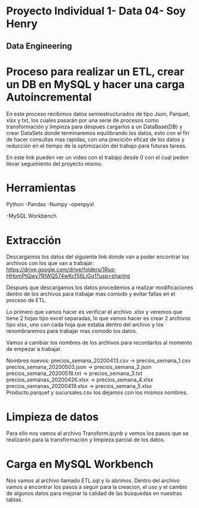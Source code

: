 # Proyecto Individual 1- Data 04- Soy Henry   
## Data Engineering

# Proceso para realizar un ETL, crear un DB en MySQL y hacer una carga Autoincremental 
En este proceso recibimos datos semiestructurados de tipo Json, Parquet, xlsx y txt, los cuales pasarán por una serie de procesos como transformación y limpieza para despues cargarlos a un DataBase(DB) y crear DataSets donde terminaremos equilibrando los datos, esto con el fin de hacer consultas mas rapidas, con una precición eficaz de los datos y reducción en el tiempo de la optimización del trabajo para futuras tareas. 

En este link pueden ver un video con el trabajo desde 0 con el cual peden llevar seguimiento del proyecto mismo.

# Herramientas
Python
    -Pandas
    -Numpy 
    -openpyxl 

-MySQL Workbench

# Extracción
Descargamos los datos del siguiente link donde van a poder encontrar los archivos con los que van a trabajar: https://drive.google.com/drive/folders/1Rsq-HHomPtQwy7RIWQ574wKcf56LiGq1?usp=sharing 

Despues que descargamos los datos procedemos a realizar modificaciones dentro de los archivos para trabajar mas comodo y evitar fallas en el proceso de ETL. 

Lo primero que vamos hacer es verificar el archivo .xlsx y veremos que tiene 2 hojas tipo excel separadas, lo que vamos hacer es crear 2 archivos tipo xlsx, uno con cada hoja que estaba dentro del archivo y los renombraremos para trabajar mas comodo los datos.

Vamos a cambiar los nombres de los archivos para recordarlos al momento de empezar a trabajar. 

Nombres nuevos:
precios_semana_20200413.csv -> precios_semana_1.csv
precios_semana_20200503.json -> precios_semana_2.json
precios_semana_20200518.txt -> precios_semana_3.txt
precios_semanas_20200426.xlsx -> precios_semana_4.xlsx
precios_semanas_20200419.xlsx -> precios_semana_5.xlsx
Producto.parquet y sucursales.csv los dejamos con los mismos nombres. 


# Limpieza de datos 
Para ello nos vamos al archivo Transform.ipynb y vemos los pasos que se realizarón para la transformación y limpieza parcial de los datos. 

# Carga en MySQL Workbench
Nos vamos al archivo llamado ETL.sql y lo abrimos.
Dentro del archivo vamos a encontrar los pasos a seguir para la creacion, el uso y el cambio de algunos datos para mejorar la calidad de las busquedas en nuestras tablas. 









